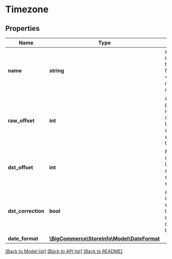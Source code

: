 # Timezone

## Properties
Name | Type | Description | Notes
------------ | ------------- | ------------- | -------------
**name** | **string** | a string identifying the time zone, in the format: &lt;Continent-name&gt;/&lt;City-name&gt;. | [optional] 
**raw_offset** | **int** | a negative or positive number, identifying the offset from UTC/GMT, in seconds, during winter/standard time. | [optional] 
**dst_offset** | **int** | \&quot;-/+\&quot; offset from UTC/GMT, in seconds, during summer/daylight saving time. | [optional] 
**dst_correction** | **bool** | a boolean indicating whether this time zone observes daylight saving time. | [optional] 
**date_format** | [**\BigCommerce\StoreInfo\Model\DateFormat**](DateFormat.md) |  | [optional] 

[[Back to Model list]](../../README.md#documentation-for-models) [[Back to API list]](../../README.md#documentation-for-api-endpoints) [[Back to README]](../../README.md)

